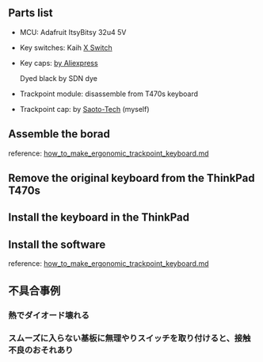 ## Parts list

- MCU: Adafruit ItsyBitsy 32u4 5V
- Key switches: Kaih [X Switch](https://www.kailhswitch.com/mechanical-keyboard-switches/low-profile-key-switches/thin-notebook-mechanical-key-switch.html)
- Key caps: [by Aliexpress](https://www.aliexpress.com/item/32987116768.html)

    Dyed black by SDN dye
- Trackpoint module: disassemble from T470s keyboard
- Trackpoint cap: by [Saoto-Tech](https://www.etsy.com/shop/SaotoTech) (myself)

## Assemble the borad

reference: [how_to_make_ergonomic_trackpoint_keyboard.md](./how_to_make_ergonomic_trackpoint_keyboard.md)

## Remove the original keyboard from the ThinkPad T470s

## Install the keyboard in the ThinkPad


## Install the software
reference: [how_to_make_ergonomic_trackpoint_keyboard.md](./how_to_make_ergonomic_trackpoint_keyboard.md)

## 不具合事例

### 熱でダイオード壊れる

### スムーズに入らない基板に無理やりスイッチを取り付けると、接触不良のおそれあり